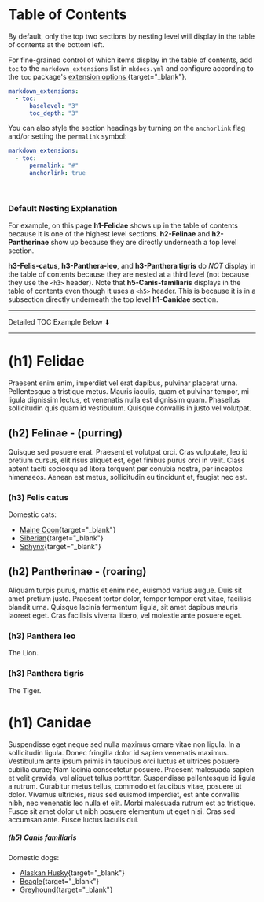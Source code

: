 ---
---
# Table of Contents
By default, only the top two sections by nesting level will display in the table of contents at the bottom left.  

For fine-grained control of which items display in the table of contents, add `toc` to the `markdown_extensions` list in `mkdocs.yml` and configure according to the `toc` package's [extension options ](https://python-markdown.github.io/extensions/toc/#usage){target="_blank"}.

```yaml
markdown_extensions:
  - toc:
      baselevel: "3"
      toc_depth: "3"
```

You can also style the section headings by turning on the `anchorlink` flag and/or setting the `permalink` symbol:
```yaml
markdown_extensions:
  - toc:
      permalink: "#"
      anchorlink: true
```
<br>

### Default Nesting Explanation
For example, on this page **h1-Felidae** shows up in the table of contents because it is one of the highest level sections.  **h2-Felinae** and **h2-Pantherinae** show up because they are directly underneath a top level section.  

**h3-Felis-catus**, **h3-Panthera-leo**, and **h3-Panthera tigris** do *NOT* display in the table of contents because they are nested at a third level (not because they use the `<h3>` header).  Note that **h5-Canis-familiaris** displays in the table of contents even though it uses a `<h5>` header.  This is because it is in a subsection directly underneath the top level **h1-Canidae** section.

<hr>
Detailed TOC Example Below <span>&#11015;</span>
<hr>

# (h1) Felidae 

Praesent enim enim, imperdiet vel erat dapibus, pulvinar placerat urna. Pellentesque a tristique metus. Mauris iaculis, quam et pulvinar tempor, mi ligula dignissim lectus, et venenatis nulla est dignissim quam. Phasellus sollicitudin quis quam id vestibulum. Quisque convallis in justo vel volutpat.

## (h2) Felinae - (purring)
Quisque sed posuere erat. Praesent et volutpat orci. Cras vulputate, leo id pretium cursus, elit risus aliquet est, eget finibus purus orci in velit. Class aptent taciti sociosqu ad litora torquent per conubia nostra, per inceptos himenaeos. Aenean est metus, sollicitudin eu tincidunt et, feugiat nec est. 

### (h3) Felis catus
Domestic cats:  
- [Maine Coon](https://en.wikipedia.org/wiki/Maine_Coon){target="_blank"}  
- [Siberian](https://en.wikipedia.org/wiki/Siberian_cat){target="_blank"}  
- [Sphynx](https://en.wikipedia.org/wiki/Sphynx_cat){target="_blank"}  

## (h2) Pantherinae - (roaring)
Aliquam turpis purus, mattis et enim nec, euismod varius augue. Duis sit amet pretium justo. Praesent tortor dolor, tempor tempor erat vitae, facilisis blandit urna. Quisque lacinia fermentum ligula, sit amet dapibus mauris laoreet eget. Cras facilisis viverra libero, vel molestie ante posuere eget. 

### (h3) Panthera leo 
The Lion.

### (h3) Panthera tigris 
The Tiger.

# (h1) Canidae

Suspendisse eget neque sed nulla maximus ornare vitae non ligula. In a sollicitudin ligula. Donec fringilla dolor id sapien venenatis maximus. Vestibulum ante ipsum primis in faucibus orci luctus et ultrices posuere cubilia curae; Nam lacinia consectetur posuere. Praesent malesuada sapien et velit gravida, vel aliquet tellus porttitor. Suspendisse pellentesque id ligula a rutrum. Curabitur metus tellus, commodo et faucibus vitae, posuere ut dolor. Vivamus ultricies, risus sed euismod imperdiet, est ante convallis nibh, nec venenatis leo nulla et elit. Morbi malesuada rutrum est ac tristique. Fusce sit amet dolor ut nibh posuere elementum ut eget nisi. Cras sed accumsan ante. Fusce luctus iaculis dui. 

##### (h5) Canis familiaris
Domestic dogs:  
- [Alaskan Husky](https://en.wikipedia.org/wiki/Alaskan_husky){target="_blank"}  
- [Beagle](https://en.wikipedia.org/wiki/Beagle){target="_blank"}  
- [Greyhound](https://en.wikipedia.org/wiki/Greyhound){target="_blank"}  



